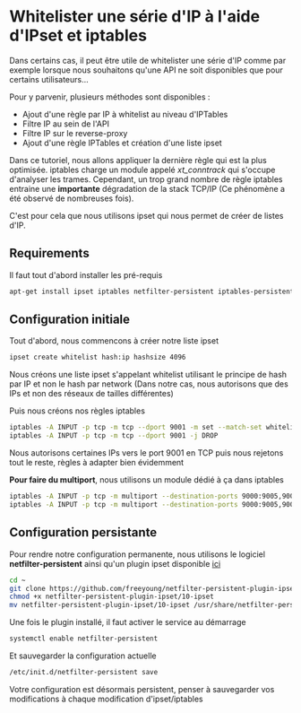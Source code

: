 # Whitelister une série d'IP à l'aide d'IPset et iptables

Dans certains cas, il peut être utile de whitelister une série d'IP
comme par exemple lorsque nous souhaitons qu'une API ne soit
disponibles que pour certains utilisateurs...

Pour y parvenir, plusieurs méthodes sont disponibles :

* Ajout d'une règle par IP à whitelist au niveau d'IPTables
* Filtre IP au sein de l'API
* Filtre IP sur le reverse-proxy
* Ajout d'une règle IPTables et création d'une liste ipset

Dans ce tutoriel, nous allons appliquer la dernière règle qui est la
plus optimisée. iptables charge un module appelé *xt_conntrack* qui
s'occupe d'analyser les trames. Cependant, un trop grand nombre de
règle iptables entraine une **importante** dégradation de la stack
TCP/IP (Ce phénomène a été observé de nombreuses fois).

C'est pour cela que nous utilisons ipset qui nous permet de créer de
listes d'IP.

## Requirements

Il faut tout d'abord installer les pré-requis

```bash
apt-get install ipset iptables netfilter-persistent iptables-persistent
```

## Configuration initiale

Tout d'abord, nous commencons à créer notre liste ipset

```bash
ipset create whitelist hash:ip hashsize 4096
```

Nous créons une liste ipset s'appelant whitelist utilisant le principe
de hash par IP et non le hash par network (Dans notre cas, nous
autorisons que des IPs et non des réseaux de tailles différentes)

Puis nous créons nos règles iptables

```bash
iptables -A INPUT -p tcp -m tcp --dport 9001 -m set --match-set whitelist src -j ACCEPT
iptables -A INPUT -p tcp -m tcp --dport 9001 -j DROP
```

Nous autorisons certaines IPs vers le port 9001 en TCP puis nous
rejetons tout le reste, règles à adapter bien évidemment

**Pour faire du multiport**, nous utilisons un module dédié à ça dans
iptables

```bash
iptables -A INPUT -p tcp -m multiport --destination-ports 9000:9005,9006,9021,9041,9042,9099 -m set --match-set whitelist src -j ACCEPT
iptables -A INPUT -p tcp -m multiport --destination-ports 9000:9005,9006,9021,9041,9042,9099 -j DROP
```

## Configuration persistante

Pour rendre notre configuration permanente, nous utilisons le logiciel
**netfilter-persistent** ainsi qu'un plugin ipset disponible
[ici](https://github.com/freeyoung/netfilter-persistent-plugin-ipset)

```bash
cd ~ 
git clone https://github.com/freeyoung/netfilter-persistent-plugin-ipset
chmod +x netfilter-persistent-plugin-ipset/10-ipset
mv netfilter-persistent-plugin-ipset/10-ipset /usr/share/netfilter-persistent/plugins.d
```

Une fois le plugin installé, il faut activer le service au démarrage

```bash
systemctl enable netfilter-persistent
```

Et sauvegarder la configuration actuelle

```bash
/etc/init.d/netfilter-persistent save
```

Votre configuration est désormais persistent, penser à sauvegarder vos
modifications à chaque modification d'ipset/iptables
